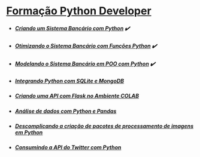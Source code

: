 # [Formação Python Developer](https://web.dio.me/track/formacao-python-developer)

- ##### [Criando um Sistema Bancário com Python](https://web.dio.me/project/desafio-de-projeto-criando-um-sistema-bancario/learning/fa812356-0da6-4a85-9ffb-8b255748a288) :heavy_check_mark:

- ##### [Otimizando o Sistema Bancário com Funções Python](https://web.dio.me/project/otimizando-o-sistema-bancario-com-funcoes-python/learning/82a55799-cfb8-479d-85a3-4982e29c90ba) :heavy_check_mark:

- ##### [Modelando o Sistema Bancário em POO com Python](https://web.dio.me/project/modelando-o-sistema-bancario-em-poo-com-python/learning/92139fbc-dd1f-44c2-a9dc-61859f246f60) :heavy_check_mark:

- ##### [Integrando Python com SQLite e MongoDB](https://web.dio.me/project/integrando-python-com-sqlite-e-mongodb/learning/eab2d584-6c76-4597-a550-e2ca95ef4d56)

- ##### [Criando uma API com Flask no Ambiente COLAB](https://web.dio.me/project/criando-uma-api-com-flask-no-ambiente-colab/learning/92e095c6-76d6-4014-b272-4bb0f2948958)

- ##### [Análise de dados com Python e Pandas](https://web.dio.me/project/analise-de-dados-com-python-e-pandas/learning/8cc8c67e-eb34-4254-af7a-c0ff8cf72834)

- ##### [Descomplicando a criação de pacotes de processamento de imagens em Python](https://web.dio.me/project/descomplicando-a-criacao-de-pacotes-de-processamento-de-imagens-em-python/learning/3d3925ad-7a05-4068-9cf9-7f3f7b18e99f)

- ##### [Consumindo a API do Twitter com Python](https://web.dio.me/project/consumindo-a-api-do-twitter-com-python/learning/6702bea4-a270-4e56-b3cd-c320557fd4f9)
